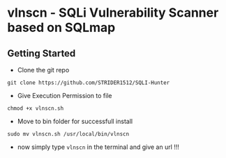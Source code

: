 # vlnscn - SQLi Vulnerability Scanner based on SQLmap

## Getting Started 

- Clone the git repo

```
git clone https://github.com/STRIDER1512/SQLI-Hunter

```

- Give Execution Permission to file

```
chmod +x vlnscn.sh

```

- Move to bin folder for successfull install 

```
sudo mv vlnscn.sh /usr/local/bin/vlnscn

```

- now simply type `vlnscn` in the terminal and give an url !!!
